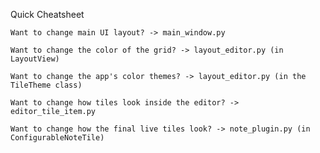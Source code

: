 Quick Cheatsheet

    Want to change main UI layout? -> main_window.py

    Want to change the color of the grid? -> layout_editor.py (in LayoutView)

    Want to change the app's color themes? -> layout_editor.py (in the TileTheme class)

    Want to change how tiles look inside the editor? -> editor_tile_item.py

    Want to change how the final live tiles look? -> note_plugin.py (in ConfigurableNoteTile)